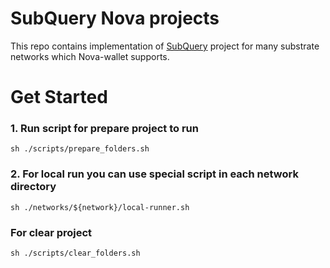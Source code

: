 # SubQuery Nova projects

This repo contains implementation of [SubQuery](https://github.com/subquery/subql) project for many substrate networks which Nova-wallet supports.

# Get Started
### 1. Run script for prepare project to run
```shell
sh ./scripts/prepare_folders.sh
```

### 2. For local run you can use special script in each network directory
```shell
sh ./networks/${network}/local-runner.sh
```

### For clear project
```shell
sh ./scripts/clear_folders.sh
```